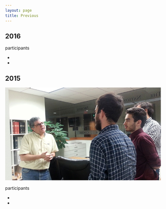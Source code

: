 ```yaml
---
layout: page
title: Previous
---
```


## 2016

participants

*
*

## 2015

![group of students](../img/summer_research15.jpg)

participants

*
*





